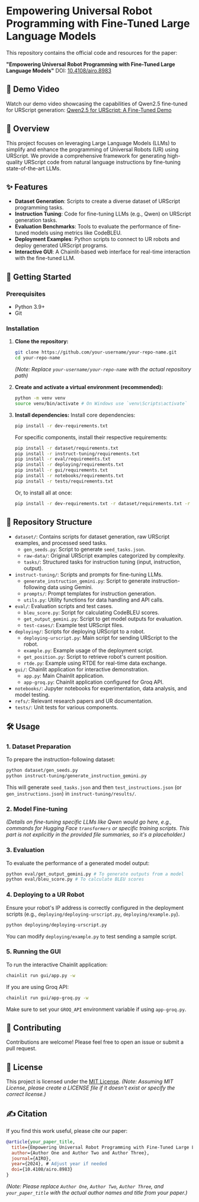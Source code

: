 # Empowering Universal Robot Programming with Fine-Tuned Large Language Models

This repository contains the official code and resources for the paper:

**"Empowering Universal Robot Programming with Fine-Tuned Large Language Models"**
DOI: [10.4108/airo.8983](https://doi.org/10.4108/airo.8983)

## 🎥 Demo Video
Watch our demo video showcasing the capabilities of Qwen2.5 fine-tuned for URScript generation:
[Qwen2.5 for URScript: A Fine-Tuned Demo](https://www.youtube.com/watch?v=yr4ICo1q6MQ)

## 🌟 Overview
This project focuses on leveraging Large Language Models (LLMs) to simplify and enhance the programming of Universal Robots (UR) using URScript. We provide a comprehensive framework for generating high-quality URScript code from natural language instructions by fine-tuning state-of-the-art LLMs.

## ✨ Features
*   **Dataset Generation**: Scripts to create a diverse dataset of URScript programming tasks.
*   **Instruction Tuning**: Code for fine-tuning LLMs (e.g., Qwen) on URScript generation tasks.
*   **Evaluation Benchmarks**: Tools to evaluate the performance of fine-tuned models using metrics like CodeBLEU.
*   **Deployment Examples**: Python scripts to connect to UR robots and deploy generated URScript programs.
*   **Interactive GUI**: A Chainlit-based web interface for real-time interaction with the fine-tuned LLM.

## 🚀 Getting Started

### Prerequisites
*   Python 3.9+
*   Git

### Installation

1.  **Clone the repository:**
    ```bash
    git clone https://github.com/your-username/your-repo-name.git
    cd your-repo-name
    ```
    *(Note: Replace `your-username/your-repo-name` with the actual repository path)*

2.  **Create and activate a virtual environment (recommended):**
    ```bash
    python -m venv venv
    source venv/bin/activate # On Windows use `venv\Scripts\activate`
    ```

3.  **Install dependencies:**
    Install core dependencies:
    ```bash
    pip install -r dev-requirements.txt
    ```
    For specific components, install their respective requirements:
    ```bash
    pip install -r dataset/requirements.txt
    pip install -r instruct-tuning/requirements.txt
    pip install -r eval/requirements.txt
    pip install -r deploying/requirements.txt
    pip install -r gui/requirements.txt
    pip install -r notebooks/requirements.txt
    pip install -r tests/requirements.txt
    ```
    Or, to install all at once:
    ```bash
    pip install -r dev-requirements.txt -r dataset/requirements.txt -r instruct-tuning/requirements.txt -r eval/requirements.txt -r deploying/requirements.txt -r gui/requirements.txt -r notebooks/requirements.txt -r tests/requirements.txt
    ```

## 📂 Repository Structure

*   `dataset/`: Contains scripts for dataset generation, raw URScript examples, and processed seed tasks.
    *   `gen_seeds.py`: Script to generate `seed_tasks.json`.
    *   `raw-data/`: Original URScript examples categorized by complexity.
    *   `tasks/`: Structured tasks for instruction tuning (input, instruction, output).
*   `instruct-tuning/`: Scripts and prompts for fine-tuning LLMs.
    *   `generate_instruction_gemini.py`: Script to generate instruction-following data using Gemini.
    *   `prompts/`: Prompt templates for instruction generation.
    *   `utils.py`: Utility functions for data handling and API calls.
*   `eval/`: Evaluation scripts and test cases.
    *   `bleu_score.py`: Script for calculating CodeBLEU scores.
    *   `get_output_gemini.py`: Script to get model outputs for evaluation.
    *   `test-cases/`: Example test URScript files.
*   `deploying/`: Scripts for deploying URScript to a robot.
    *   `deploying-urscript.py`: Main script for sending URScript to the robot.
    *   `example.py`: Example usage of the deployment script.
    *   `get_position.py`: Script to retrieve robot's current position.
    *   `rtde.py`: Example using RTDE for real-time data exchange.
*   `gui/`: Chainlit application for interactive demonstration.
    *   `app.py`: Main Chainlit application.
    *   `app-groq.py`: Chainlit application configured for Groq API.
*   `notebooks/`: Jupyter notebooks for experimentation, data analysis, and model testing.
*   `refs/`: Relevant research papers and UR documentation.
*   `tests/`: Unit tests for various components.

## 🛠️ Usage

### 1. Dataset Preparation
To prepare the instruction-following dataset:
```bash
python dataset/gen_seeds.py
python instruct-tuning/generate_instruction_gemini.py
```
This will generate `seed_tasks.json` and then `test_instructions.json` (or `gen_instructions.json`) in `instruct-tuning/results/`.

### 2. Model Fine-tuning
*(Details on fine-tuning specific LLMs like Qwen would go here, e.g., commands for Hugging Face `transformers` or specific training scripts. This part is not explicitly in the provided file summaries, so it's a placeholder.)*

### 3. Evaluation
To evaluate the performance of a generated model output:
```bash
python eval/get_output_gemini.py # To generate outputs from a model
python eval/bleu_score.py # To calculate BLEU scores
```

### 4. Deploying to a UR Robot
Ensure your robot's IP address is correctly configured in the deployment scripts (e.g., `deploying/deploying-urscript.py`, `deploying/example.py`).
```bash
python deploying/deploying-urscript.py
```
You can modify `deploying/example.py` to test sending a sample script.

### 5. Running the GUI
To run the interactive Chainlit application:
```bash
chainlit run gui/app.py -w
```
If you are using Groq API:
```bash
chainlit run gui/app-groq.py -w
```
Make sure to set your `GROQ_API` environment variable if using `app-groq.py`.

## 🤝 Contributing
Contributions are welcome! Please feel free to open an issue or submit a pull request.

## 📄 License
This project is licensed under the [MIT License](LICENSE). *(Note: Assuming MIT License, please create a LICENSE file if it doesn't exist or specify the correct license.)*

## ✍️ Citation
If you find this work useful, please cite our paper:

```bibtex
@article{your_paper_title,
  title={Empowering Universal Robot Programming with Fine-Tuned Large Language Models},
  author={Author One and Author Two and Author Three},
  journal={AIRO},
  year={2024}, # Adjust year if needed
  doi={10.4108/airo.8983}
}
```
*(Note: Please replace `Author One`, `Author Two`, `Author Three`, and `your_paper_title` with the actual author names and title from your paper.)*
